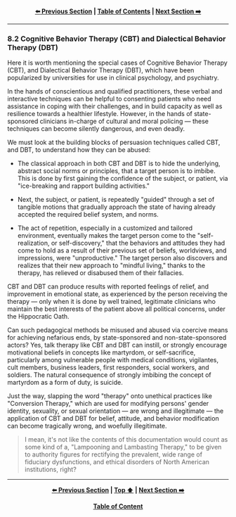 <div align="center">
  
  **[:arrow_left: Previous Section][Prev] | [Table of Contents][TOC] | [Next Section :arrow_right:][Next]**
  
  [Prev]: /main/expose/08-1.md
  [Next]: /main/expose/09-0.md
  [TOC]: https://github.com/true-hindsight/long-overdue-justice/
  
</div>

---

### 8.2 Cognitive Behavior Therapy (CBT) and Dialectical Behavior Therapy (DBT)

Here it is worth mentioning the special cases of Cognitive Behavior Therapy (CBT), and Dialectical Behavior Therapy (DBT), which have been popularized by universities for use in clinical psychology, and psychiatry.

In the hands of conscientious and qualified practitioners, these verbal and interactive techniques can be helpful to consenting patients who need assistance in coping with their challenges, and in build capacity as well as resilience towards a healthier lifestyle. However, in the hands of state-sponsored clinicians in-charge of cultural and moral policing — these techniques can become silently dangerous, and even deadly.

We must look at the building blocks of persuasion techniques called CBT, and DBT, to understand how they can be abused:

- The classical approach in both CBT and DBT is to hide the underlying, abstract social norms or principles, that a target person is to imbibe. This is done by first gaining the confidence of the subject, or patient, via "ice-breaking and rapport building activities."

- Next, the subject, or patient, is repeatedly "guided" through a set of tangible motions that gradually approach the state of having already accepted the required belief system, and norms.

- The act of repetition, especially in a customized and tailored environment, eventually makes the target person come to the "self-realization, or self-discovery," that the behaviors and attitudes they had come to hold as a result of their previous set of beliefs, worldviews, and impressions, were "unproductive." The target person also discovers and realizes that their new approach to "mindful living," thanks to the therapy, has relieved or disabused them of their fallacies.

CBT and DBT can produce results with reported feelings of relief, and improvement in emotional state, as experienced by the person receiving the therapy — only when it is done by well trained, legitimate clinicians who maintain the best interests of the patient above all political concerns, under the Hippocratic Oath.

Can such pedagogical methods be misused and abused via coercive means for achieving nefarious ends, by state-sponsored and non-state-sponsored actors? Yes, talk therapy like CBT and DBT can instill, or strongly encourage motivational beliefs in concepts like martyrdom, or self-sacrifice, particularly among vulnerable people with medical conditions, vigilantes, cult members, business leaders, first responders, social workers, and soldiers. The natural consequence of strongly imbibing the concept of martyrdom as a form of duty, is suicide. 

Just the way, slapping the word "therapy" onto unethical practices like "Conversion Therapy," which are used for modifying persons' gender identity, sexuality, or sexual orientation — are wrong and illegitimate — the application of CBT and DBT for belief, attitude, and behavior modification can become tragically wrong, and woefully illegitimate.

>I mean, it's not like the contents of this documentation would count as some kind of a, "Lampooning and Lambasting Therapy," to be given to authority figures for rectifying the prevalent, wide range of fiduciary dysfunctions, and ethical disorders of North American institutions, right?


---

<div align="center">
  
  **[:arrow_left: Previous Section][Prev] | [Top :arrow_up:][Top] | [Next Section :arrow_right:][Next]** 
  
  **[Table of Content][TOC]**

  [Prev]: /main/expose/08-1.md
  [Top]: /main/expose/08-2.md#82-cognitive-behavior-therapy-cbt-and-dialectical-behavior-therapy-dbt
  [Next]: /main/expose/09-0.md
  [TOC]: https://github.com/true-hindsight/long-overdue-justice/
  
</div>
